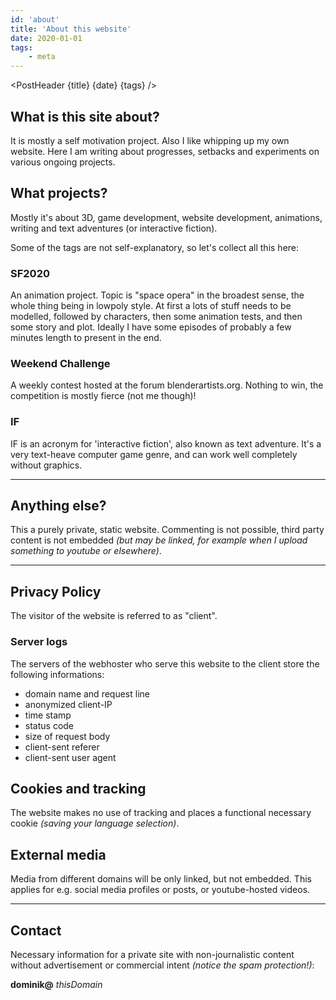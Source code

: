 ```yaml
---
id: 'about'
title: 'About this website'
date: 2020-01-01
tags:
    - meta
---
```




<script>
    import Image from '$lib/Image.svelte'
    import Link from '$lib/Link.svelte'
	import PostHeader from '$lib/PostHeader.svelte'
</script>



<PostHeader {title} {date} {tags} />

## What is this site about?

It is mostly a self motivation project. Also I like whipping up my own website. Here I am writing about progresses, setbacks and experiments on various ongoing projects.

## What projects?

Mostly it's about 3D, game development, website development, animations, writing and text adventures (or interactive fiction).

Some of the tags are not self-explanatory, so let's collect all this here:

### SF2020

An animation project. Topic is "space opera" in the broadest sense, the whole thing being in lowpoly style. At first a lots of stuff needs to be modelled, followed by characters, then some animation tests, and then some story and plot. Ideally I have some episodes of probably a few minutes length to present in the end.

### Weekend Challenge

A weekly contest hosted at the forum <Link href="https://blenderartists.org/c/contests/weekend-challenge/25">blenderartists.org</Link>. Nothing to win, the competition is mostly fierce (not me though)!

### IF

IF is an acronym for 'interactive fiction', also known as text adventure. It's a very text-heave computer game genre, and can work well completely without graphics.

---

## Anything else?

This a purely private, static website. Commenting is not possible, third party content is not embedded *(but may be linked, for example when I upload something to youtube or elsewhere)*.

---

## Privacy Policy

The visitor of the website is referred to as "client".

### Server logs

The servers of the webhoster who serve this website to the client store the following informations:

- domain name and request line
- anonymized client-IP
- time stamp
- status code
- size of request body
- client-sent referer
- client-sent user agent

## Cookies and tracking

The website makes no use of tracking and places a functional necessary cookie *(saving your language selection)*.

## External media

Media from different domains will be only linked, but not embedded. This applies for e.g. social media profiles or posts, or youtube-hosted videos.

---

## Contact
Necessary information for a private site with non-journalistic content without advertisement or commercial intent *(notice the spam protection!)*:

**dominik@** *thisDomain*